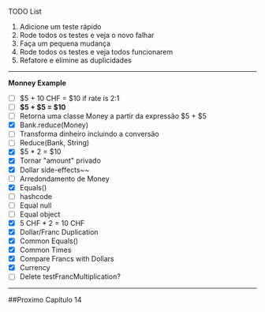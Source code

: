 TODO List
1. Adicione um teste rápido
2. Rode todos os testes e veja o novo falhar
3. Faça um pequena mudança
4. Rode todos os testes e veja todos funcionarem
5. Refatore e elimine as duplicidades



---
**Monney Example**
- [ ] $5 + 10 CHF = $10 if rate is 2:1
- [ ] **$5 + $5 = $10**
- [ ] Retorna uma classe Money a partir da expressão $5 + $5 
- [x] Bank.reduce(Money)
- [ ] Transforma dinheiro incluindo a conversão 
- [ ] Reduce(Bank, String)
- [x] $5 * 2 = $10
- [x] Tornar "amount" privado
- [x] Dollar side-effects~~
- [ ] Arredondamento de Money
- [x] Equals()
- [ ] hashcode
- [ ] Equal null
- [ ] Equal object
- [x] 5 CHF * 2 = 10 CHF
- [X] Dollar/Franc Duplication
- [x] Common Equals()
- [X] Common Times
- [x] Compare Francs with Dollars
- [x] Currency
- [ ] Delete testFrancMultiplication?

---
##Proximo Capítulo 14
